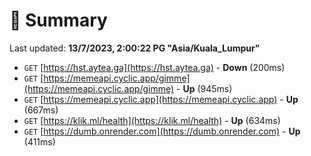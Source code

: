 # 📖 Summary
Last updated: **13/7/2023, 2:00:22 PG "Asia/Kuala_Lumpur"**

- `GET` [https://hst.aytea.ga](https://hst.aytea.ga) - **Down** (200ms)
- `GET` [https://memeapi.cyclic.app/gimme](https://memeapi.cyclic.app/gimme) - **Up** (945ms)
- `GET` [https://memeapi.cyclic.app](https://memeapi.cyclic.app) - **Up** (667ms)
- `GET` [https://klik.ml/health](https://klik.ml/health) - **Up** (634ms)
- `GET` [https://dumb.onrender.com](https://dumb.onrender.com) - **Up** (411ms)
